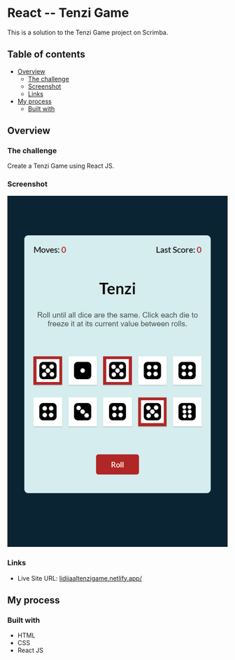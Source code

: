 # React -- Tenzi Game

This is a solution to the Tenzi Game project on Scrimba. 

## Table of contents

- [Overview](#overview)
  - [The challenge](#the-challenge)
  - [Screenshot](#screenshot)
  - [Links](#links)
- [My process](#my-process)
  - [Built with](#built-with)
  

## Overview

### The challenge

Create a Tenzi Game using React JS. 

### Screenshot

![](src/images/Screenshot_1.png)


### Links

- Live Site URL: [lidijaaltenzigame.netlify.app/](lidijaaltenzigame.netlify.app/)


## My process

### Built with

- HTML
- CSS
- React JS
